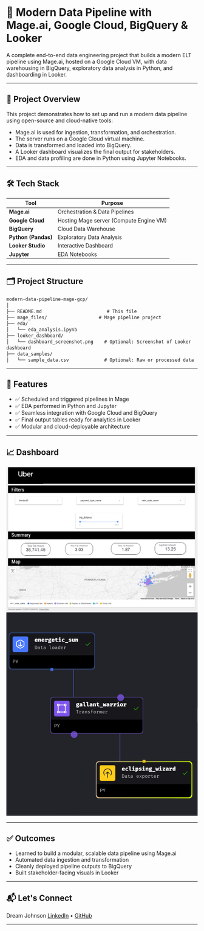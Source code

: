 
# 🧠 Modern Data Pipeline with Mage.ai, Google Cloud, BigQuery & Looker

A complete end-to-end data engineering project that builds a modern ELT pipeline using Mage.ai, hosted on a Google Cloud VM, with data warehousing in BigQuery, exploratory data analysis in Python, and dashboarding in Looker.

---

## 🚀 Project Overview

This project demonstrates how to set up and run a modern data pipeline using open-source and cloud-native tools:

- Mage.ai is used for ingestion, transformation, and orchestration.
- The server runs on a Google Cloud virtual machine.
- Data is transformed and loaded into BigQuery.
- A Looker dashboard visualizes the final output for stakeholders.
- EDA and data profiling are done in Python using Jupyter Notebooks.

---

## 🛠️ Tech Stack

| Tool            | Purpose                                  |
|-----------------|------------------------------------------|
| **Mage.ai**     | Orchestration & Data Pipelines           |
| **Google Cloud**| Hosting Mage server (Compute Engine VM)  |
| **BigQuery**    | Cloud Data Warehouse                     |
| **Python (Pandas)**| Exploratory Data Analysis             |
| **Looker Studio**| Interactive Dashboard                   |
| **Jupyter**     | EDA Notebooks                            |

---

## 🗂️ Project Structure

```
modern-data-pipeline-mage-gcp/
│
├── README.md                        # This file
├── mage_files/                   # Mage pipeline project
├── eda/
│   └── eda_analysis.ipynb          
├── looker_dashboard/
│   └── dashboard_screenshot.png    # Optional: Screenshot of Looker dashboard
├── data_samples/
│   └── sample_data.csv             # Optional: Raw or processed data 

```

---

## 🧪 Features

- ✅ Scheduled and triggered pipelines in Mage
- ✅ EDA performed in Python and Jupyter
- ✅ Seamless integration with Google Cloud and BigQuery
- ✅ Final output tables ready for analytics in Looker
- ✅ Modular and cloud-deployable architecture

---




## 📈 Dashboard



![Dashboard Screenshot](looker_dashboard/dashboard_screenshot.png)
![ETL Screenshot](
/mage_files//ETL_pipeline.png)

---

## ✅ Outcomes

- Learned to build a modular, scalable data pipeline using Mage.ai
- Automated data ingestion and transformation
- Cleanly deployed pipeline outputs to BigQuery
- Built stakeholder-facing visuals in Looker

---

## 📬 Let's Connect

Dream Johnson 
[LinkedIn]([https://linkedin.com/in/yourprofile](https://www.linkedin.com/in/dream-johnson-bb30a4210/)) • [GitHub]([https://github.com/your-username](https://github.com/Dream-Johnson)) 

---

